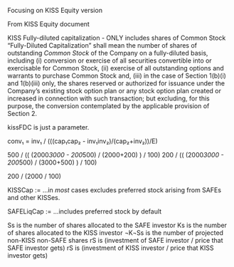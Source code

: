 Focusing on KISS Equity version

From KISS Equity document

KISS Fully-diluted capitalization - ONLY includes shares of Common Stock
“Fully-Diluted Capitalization” shall mean the number of shares of outstanding *Common Stock* of the Company on a fully-diluted basis, including
	(i) conversion or exercise of all securities convertible into or exercisable for Common Stock,
	(ii) exercise of all outstanding options and warrants to purchase Common Stock and,
	(iii) in the case of Section 1(b)(i) and 1(b)(iii) only, the shares reserved or authorized for issuance under the Company’s existing stock option plan or any stock option plan created or increased in connection with such transaction;
but excluding, for this purpose, the conversion contemplated by the applicable provision of Section 2.


kissFDC is just a parameter.

conv₁ =  inv₁ /
         (((cap₁cap₂ - inv₁inv₂)/(cap₂+inv₂))/E)


500 / (( (2000*3000 - 200*500) / (2000+200) ) / 100)
200 / (( (2000*3000 - 200*500) / (3000+500) ) / 100)

200 / (2000 / 100)











KISSCap := ...in *most* cases excludes preferred stock arising from SAFEs and other KISSes.

SAFELiqCap := ...includes preferred stock by default


Ss is the number of shares allocated to the SAFE investor
Ks is the number of shares allocated to the KISS investor
¬K¬Ss is the number of projected non-KISS non-SAFE shares
rS is (investment of SAFE investor / price that SAFE investor gets)
rS is (investment of KISS investor / price that KISS investor gets)

